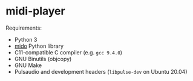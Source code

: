# midi-player

Requirements:

* Python 3
* [mido](https://mido.readthedocs.io/en/latest/) Python library
* C11-compatible C compiler (e.g. `gcc 9.4.0`)
* GNU Binutils (objcopy)
* GNU Make
* Pulsaudio and development headers (`libpulse-dev` on Ubuntu 20.04)